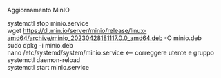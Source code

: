 Aggiornamento MinIO  
  
systemctl stop minio.service  
wget https://dl.min.io/server/minio/release/linux-amd64/archive/minio_20230428181117.0.0_amd64.deb -O minio.deb  
sudo dpkg -i minio.deb  
nano /etc/systemd/system/minio.service <-- correggere utente e gruppo  
systemctl daemon-reload  
systemctl start minio.service  
